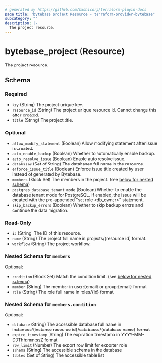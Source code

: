 ```yaml
---
# generated by https://github.com/hashicorp/terraform-plugin-docs
page_title: "bytebase_project Resource - terraform-provider-bytebase"
subcategory: ""
description: |-
  The project resource.
---
```


# bytebase_project (Resource)

The project resource.



<!-- schema generated by tfplugindocs -->
## Schema

### Required

- `key` (String) The project unique key.
- `resource_id` (String) The project unique resource id. Cannot change this after created.
- `title` (String) The project title.

### Optional

- `allow_modify_statement` (Boolean) Allow modifying statement after issue is created.
- `auto_enable_backup` (Boolean) Whether to automatically enable backup.
- `auto_resolve_issue` (Boolean) Enable auto resolve issue.
- `databases` (Set of String) The databases full name in the resource.
- `enforce_issue_title` (Boolean) Enforce issue title created by user instead of generated by Bytebase.
- `members` (Block Set) The members in the project. (see [below for nested schema](#nestedblock--members))
- `postgres_database_tenant_mode` (Boolean) Whether to enable the database tenant mode for PostgreSQL. If enabled, the issue will be created with the pre-appended "set role <db_owner>" statement.
- `skip_backup_errors` (Boolean) Whether to skip backup errors and continue the data migration.

### Read-Only

- `id` (String) The ID of this resource.
- `name` (String) The project full name in projects/{resource id} format.
- `workflow` (String) The project workflow.

<a id="nestedblock--members"></a>
### Nested Schema for `members`

Optional:

- `condition` (Block Set) Match the condition limit. (see [below for nested schema](#nestedblock--members--condition))
- `member` (String) The member in user:{email} or group:{email} format.
- `role` (String) The role full name in roles/{id} format.

<a id="nestedblock--members--condition"></a>
### Nested Schema for `members.condition`

Optional:

- `database` (String) The accessible database full name in instances/{instance resource id}/databases/{database name} format
- `expire_timestamp` (String) The expiration timestamp in YYYY-MM-DDThh:mm:ssZ format
- `row_limit` (Number) The export row limit for exporter role
- `schema` (String) The accessible schema in the database
- `tables` (Set of String) The accessible table list



